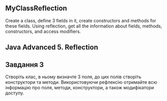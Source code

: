 ## MyClassReflection
Create a class, define 3 fields in it, create constructors and methods for these fields. Using reflection, get all the information about fields, methods, constructors, and access modifiers.
## Java Advanced 5. Reflection
## Завдання 3

Створіть клас, в ньому визначте 3 поля, до цих полів створіть конструктори та методи. Використовуючи рефлексію отримайте всю інформацію про поля, методи, конструктори, а також модифікатори доступу.
